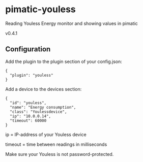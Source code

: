 pimatic-youless
===============

Reading Youless Energy monitor and showing values in pimatic

v0.4.1


Configuration
-------------
Add the plugin to the plugin section of your config.json:

    {
      "plugin": "youless"
    }

Add a device to the devices section:

    {
      "id": "youless",
      "name": "Energy consumption",
      "class": "Youlessdevice",
      "ip": "10.0.0.14",
      "timeout": 60000
    }

ip = IP-address of your Youless device

timeout = time between readings in milliseconds

Make sure your Youless is not password-protected.